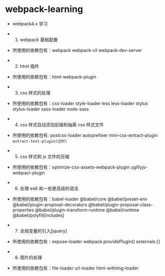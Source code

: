 # webpack-learning

- webpack4.x 学习

- 1. webpack 基础配置
- 所使用的依赖包有：webpack webpack-cli webpack-dev-server

- 2. html 插件
- 所使用的依赖包有：html-webpack-plugin

- 3. css 样式的处理
- 所使用的依赖包有：css-loader style-loader less less-loader stylus stylus-loader sass-loader node-sass

- 4. css 样式自动添加前缀和抽离 css 样式文件
- 所使用的依赖包有: postcss-loader autoprefixer mini-css-extract-plugin `extract-text-plugin(过时)`

- 5. css 样式和 js 文件的压缩
- 所使用的依赖包有：optimize-css-assets-webpack-plugin uglifyjs-webpacl-plugin

- 6. 处理 es6 和一些更高级的语法
- 所使用的依赖包有：babel-loader @babel/core @babel/preset-env @babel/plugin-proposal-decorators @babel/plugin-proposal-class-properties  @babel/plugin-transform-runtime  @babel/runtime  @babel/polyfill[includes]

- 7. 全局变量的引入[jquery]
- 所使用的依赖包有：expose-loader  webpack.providePlugin()  externals:{}

- 8. 图片的处理
- 所使用的依赖包有：file-loader url-loader html-withimg-loader

